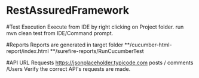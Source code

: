 # RestAssuredFramework
#Test Execution
Execute from IDE by right clicking on Project folder.
run mvn clean test from IDE/Command prompt.

#Reports
Reports are generated in target folder
**/cucumber-html-report/index.html
**/surefire-reports/RunCucumberTest

#API URL
Requests https://jsonplaceholder.typicode.com  posts / comments /Users
Verify the correct API's requests are made.


